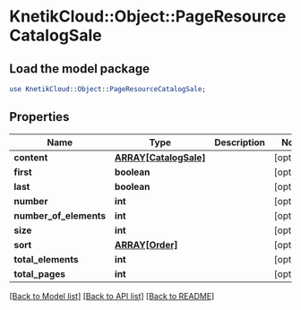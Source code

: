 # KnetikCloud::Object::PageResourceCatalogSale

## Load the model package
```perl
use KnetikCloud::Object::PageResourceCatalogSale;
```

## Properties
Name | Type | Description | Notes
------------ | ------------- | ------------- | -------------
**content** | [**ARRAY[CatalogSale]**](CatalogSale.md) |  | [optional] 
**first** | **boolean** |  | [optional] 
**last** | **boolean** |  | [optional] 
**number** | **int** |  | [optional] 
**number_of_elements** | **int** |  | [optional] 
**size** | **int** |  | [optional] 
**sort** | [**ARRAY[Order]**](Order.md) |  | [optional] 
**total_elements** | **int** |  | [optional] 
**total_pages** | **int** |  | [optional] 

[[Back to Model list]](../README.md#documentation-for-models) [[Back to API list]](../README.md#documentation-for-api-endpoints) [[Back to README]](../README.md)


